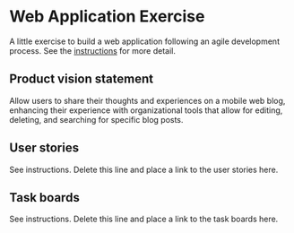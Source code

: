 # Web Application Exercise

A little exercise to build a web application following an agile development process. See the [instructions](instructions.md) for more detail.

## Product vision statement

Allow users to share their thoughts and experiences on a mobile web blog, enhancing their experience with organizational tools that allow for editing, deleting, and searching for specific blog posts.

## User stories

See instructions. Delete this line and place a link to the user stories here.

## Task boards

See instructions. Delete this line and place a link to the task boards here.
